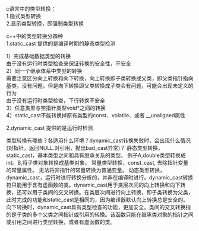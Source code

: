 c语言中的类型转换：  
1.隐式类型转换  
2.显示类型转换，即强制类型转换      

c++中的类型转换分四种  
1.static_cast   提供的是编译时期的静态类型检测  

1）完成基础数据类型的转换  
由于没有运行时类型检查来保证转换的安全性，不安全  
2）同一个继承体系中类型的转换  
需要注意区分向上转换和向下转换，向上转换即子类转换成父类，即父类指针指向基类，没有问题，但是向下转换即父类转换成子类会有问题，可能会出现未定义的行为  
由于没有运行时类型检查，下行转换不安全  
3）任意类型与空指针类型void*之间的转换  
4）static_cast不能转换掉原有类型的const、volatile、或者 __unaligned属性

2.dynamic_cast 提供的是运行时检测  


类型转换有哪些？各适用什么环境？dynamic_cast转换失败时，会出现什么情况(对指针，返回NULL.对引用，抛出bad_cast异常)？
 静态类型转换，static_cast，基本类型之间和具有继承关系的类型。
例子A,double类型转换成int。B,将子类对象转换成基类对象。
常量类型转换，const_cast, 去除指针变量的常量属性。
无法将非指针的常量转换为普通变量。
动态类型转换，dynamic_cast，运行时进行转换分析的，并非在编译时进行。dynamic_cast转换符只能用于含有虚函数的类。dynamic_cast用于类层次间的向上转换和向下转换，还可以用于类间的交叉转换。在类层次间进行向上转换，即子类转换为父类，此时完成的功能和static_cast是相同的，因为编译器默认向上转换总是安全的。向下转换时，dynamic_cast具有类型检查的功能，更加安全。类间的交叉转换指的是子类的多个父类之间指针或引用的转换。该函数只能在继承类对象的指针之间或引用之间进行类型转换，或者有虚函数的类。

